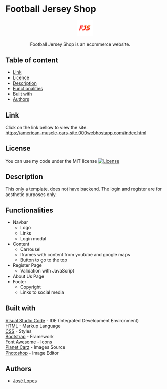 # Football Jersey Shop
 
<p align="center"><img width=10% src=https://github.com/joselopes04/Football-Jersey-Shop/blob/main/images/FJSlogo.png></p>
&nbsp;&nbsp;&nbsp;&nbsp;&nbsp;&nbsp;&nbsp;&nbsp;&nbsp;&nbsp;&nbsp;&nbsp;&nbsp;&nbsp;&nbsp;&nbsp;&nbsp;&nbsp;&nbsp;
Football Jersey Shop is an ecommerce website.

## Table of content
- [Link](#link)
- [Licence](#license)
- [Description](#description)
- [Functionalities](#functionalities)
- [Built with](#built-with)
- [Authors](#authors)

## Link
Click on the link bellow to view the site. <br>
https://american-muscle-cars-site.000webhostapp.com/index.html <br>

## License
You can use my code under the MIT license
[![License](https://img.shields.io/badge/license-MIT-blue.svg)](https://github.com/joselopes04/Muscle-Cars-Website/blob/main/LICENCE)<br>

## Description
This only a template, does not have backend. The login and register are for aesthetic purposes only. 

## Functionalities
- Navbar 
  - Logo
  - Links
  - Login modal
- Content
  - Carrousel
  - Iframes with content from youtube and google maps 
  - Button to go to the top
- Register Page
  - Validation with JavaScript
- About Us Page
- Footer
  - Copyright 
  - Links to social media


## Built with
<a href="https://code.visualstudio.com">Visual Studio Code</a> - IDE (Integrated Development Environment) <br>
<a href="https://html5.org">HTML</a> - Markup  Language<br>
<a href="https://www.css3.com">CSS</a> - Styles<br>
<a href="https://getbootstrap.com">Bootstrap</a> - Framework<br>
<a href="https://fontawesome.com">Font Awesome</a> - Icons<br>
<a href="https://www.planetcarsz.com">Planet Carz</a> - Images Source<br>
<a href="https://www.adobe.com/pt/products/photoshop.html">Photoshop</a> - Image Editor

## Authors
- [José Lopes](https://www.github.com/joselopes04)

